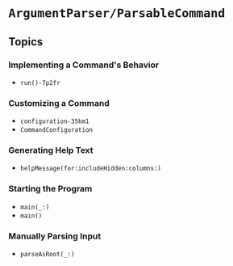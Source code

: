 # ``ArgumentParser/ParsableCommand``

## Topics

### Implementing a Command's Behavior

- ``run()-7p2fr``

### Customizing a Command

- ``configuration-35km1``
- ``CommandConfiguration``

### Generating Help Text

- ``helpMessage(for:includeHidden:columns:)``

### Starting the Program

- ``main(_:)``
- ``main()``

### Manually Parsing Input

- ``parseAsRoot(_:)``

